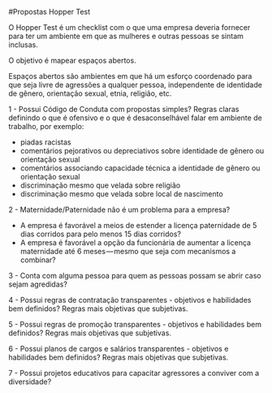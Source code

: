 #Propostas Hopper Test

O Hopper Test é um checklist com o que uma empresa deveria fornecer para ter um ambiente em que as mulheres e outras pessoas se sintam inclusas.

O objetivo é mapear espaços abertos.

Espaços abertos são ambientes em que há um esforço coordenado para que seja livre de agressões a qualquer pessoa, independente de identidade de gênero, orientação sexual, etnia, religião, etc.

1 - Possui Código de Conduta com propostas simples? 
Regras claras definindo o que é ofensivo e o que é desaconselhável falar em ambiente de trabalho, por exemplo:
+   piadas racistas
+   comentários pejorativos ou depreciativos sobre identidade de gênero ou orientação sexual
+   comentários associando capacidade técnica a identidade de gênero ou orientação sexual
+   discriminação mesmo que velada sobre religião
+   discriminação mesmo que velada sobre local de nascimento

2 - Maternidade/Paternidade não é um problema para a empresa?
+   A empresa é favorável a meios de estender a licença paternidade de 5 dias corridos para pelo menos 15 dias corridos?
+   A empresa é favorável a opção da funcionária de aumentar a licença maternidade até 6 meses — mesmo que seja com mecanismos a combinar?

3 - Conta com alguma pessoa para quem as pessoas possam se abrir caso sejam agredidas?

4 - Possui regras de contratação transparentes - objetivos e habilidades bem definidos? 
Regras mais objetivas que subjetivas.

5 - Possui regras de promoção transparentes - objetivos e habilidades bem definidos? 
Regras mais objetivas que subjetivas.

6 - Possui planos de cargos e salários transparentes - objetivos e habilidades bem definidos? 
Regras mais objetivas que subjetivas.

7 - Possui projetos educativos para capacitar agressores a conviver com a diversidade?


